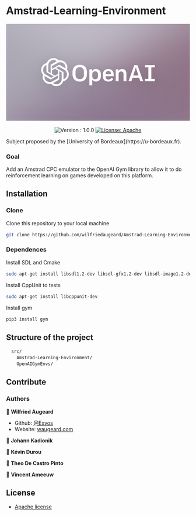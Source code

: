 # Amstrad-Learning-Environment
![openai](https://github.com/wilfriedaugeard/Amstrad-Learning-Environment/blob/master/assets/openai.png)
<p align="center">
  <img alt="Version : 1.0.0" src="https://img.shields.io/badge/version-1.0.0-green" target="_blank" />
  <a href="">
    <img alt="License: Apache" src="https://img.shields.io/badge/license-Apache-yellow.svg" target="_blank" />
  </a>
</p>
Subject proposed by the [University of Bordeaux](https://u-bordeaux.fr).


### Goal
Add an Amstrad CPC emulator to the OpenAI Gym library to allow it to do reinforcement learning on games developed on this platform.


## Installation
### Clone
Clone this repository to your local machine 

```sh
git clone https://github.com/wilfriedaugeard/Amstrad-Learning-Environment/
```

### Dependences
Install SDL and Cmake
```sh
sudo apt-get install libsdl1.2-dev libsdl-gfx1.2-dev libsdl-image1.2-dev cmake
```
Install CppUnit to tests
```sh
sudo apt-get install libcppunit-dev
```
Install gym
```sh
pip3 install gym
```

## Structure of the project
```sh
  src/
    Amstrad-Learning-Environment/
    OpenAIGymEnvs/
```

## Contribute
### Authors
👤 **Wilfried Augeard**
- Github: [@Exyos](https://github.com/wilfriedaugeard)
- Website: [waugeard.com](https://waugeard.com)

👤 **Johann Kadionik**

👤 **Kévin Durou**

👤 **Theo De Castro Pinto**

👤 **Vincent Ameeuw**

## License

- [Apache license]()<br/>
